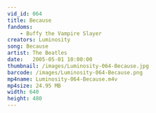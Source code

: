 ```yaml
---
vid_id: 064
title: Because
fandoms:
    - Buffy the Vampire Slayer
creators: Luminosity
song: Because
artist: The Beatles
date:   2005-05-01 10:00:00
thumbnail: /images/Luminosity-064-Because.jpg
barcode: /images/Luminosity-064-Because.png
mp4name: Luminosity-064-Because.m4v
mp4size: 24.95 MB
width: 640
height: 480
---
```



